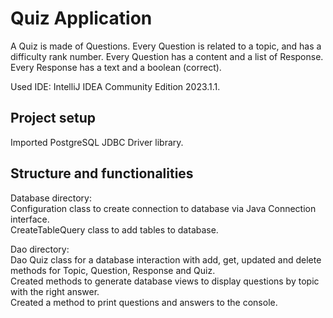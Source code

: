 # Quiz Application  

A Quiz is made of Questions. Every Question is related to a topic, and has a difficulty rank number. Every Question
has a content and a list of Response. Every Response has a text and a boolean (correct).  

Used IDE: IntelliJ IDEA Community Edition 2023.1.1.  

## Project setup  

Imported PostgreSQL JDBC Driver library.  

## Structure and functionalities  
Database directory:  
Configuration class to create connection to database via Java Connection interface.  
CreateTableQuery class to add tables to database.  

Dao directory:  
Dao Quiz class for a database interaction with add, get, updated and delete methods for Topic,
Question, Response and Quiz.  
Created methods to generate database views to display questions by topic with the right answer.   
Created a method to print questions and answers to the console.  

